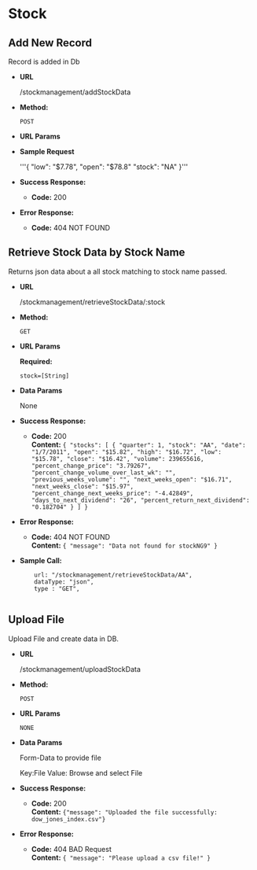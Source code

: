 # Stock

**Add New Record**
----
  Record is added in Db

* **URL**

  /stockmanagement/addStockData

* **Method:**

  `POST`
  
*  **URL Params**


* **Sample Request**

   '''{
    "low": "$7.78",
	"open": "$78.8"
    "stock": "NA"
    }'''

* **Success Response:**

  * **Code:** 200 <br />
 
* **Error Response:**

  * **Code:** 404 NOT FOUND <br />
  
  
  
**Retrieve Stock Data by Stock Name**
----
  Returns json data about a all stock matching to stock name passed.

* **URL**

  /stockmanagement/retrieveStockData/:stock

* **Method:**

  `GET`
  
*  **URL Params**

   **Required:**
 
   `stock=[String]`

* **Data Params**

  None

* **Success Response:**

  * **Code:** 200 <br />
    **Content:** `{
    "stocks": [
         {
            "quarter": 1,
            "stock": "AA",
            "date": "1/7/2011",
            "open": "$15.82",
            "high": "$16.72",
            "low": "$15.78",
            "close": "$16.42",
            "volume": 239655616,
            "percent_change_price": "3.79267",
            "percent_change_volume_over_last_wk": "",
            "previous_weeks_volume": "",
            "next_weeks_open": "$16.71",
            "next_weeks_close": "$15.97",
            "percent_change_next_weeks_price": "-4.42849",
            "days_to_next_dividend": "26",
            "percent_return_next_dividend": "0.182704"
        }
    ]
}`
 
* **Error Response:**

  * **Code:** 404 NOT FOUND <br />
    **Content:** `{ "message": "Data not found for stockNG9" }`


* **Sample Call:**

  ```
      url: "/stockmanagement/retrieveStockData/AA",
      dataType: "json",
      type : "GET",
     
  ```

**Upload File**
----
  Upload File and create data in DB.

* **URL**

  /stockmanagement/uploadStockData

* **Method:**

  `POST`
  
*  **URL Params**

   `NONE`

* **Data Params**

  Form-Data to provide file
  
  Key:File
  Value: Browse and select File

* **Success Response:**

  * **Code:** 200 <br />
    **Content:** `{"message": "Uploaded the file successfully: dow_jones_index.csv"}`
 
* **Error Response:**

  * **Code:** 404 BAD Request <br />
    **Content:** `{
    "message": "Please upload a csv file!"
}`
